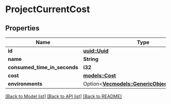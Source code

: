 # ProjectCurrentCost

## Properties

Name | Type | Description | Notes
------------ | ------------- | ------------- | -------------
**id** | [**uuid::Uuid**](uuid::Uuid.md) |  | 
**name** | **String** |  | 
**consumed_time_in_seconds** | **i32** |  | 
**cost** | [**models::Cost**](Cost.md) |  | 
**environments** | Option<[**Vec<models::GenericObjectCurrentCost>**](GenericObjectCurrentCost.md)> |  | [optional]

[[Back to Model list]](../README.md#documentation-for-models) [[Back to API list]](../README.md#documentation-for-api-endpoints) [[Back to README]](../README.md)


